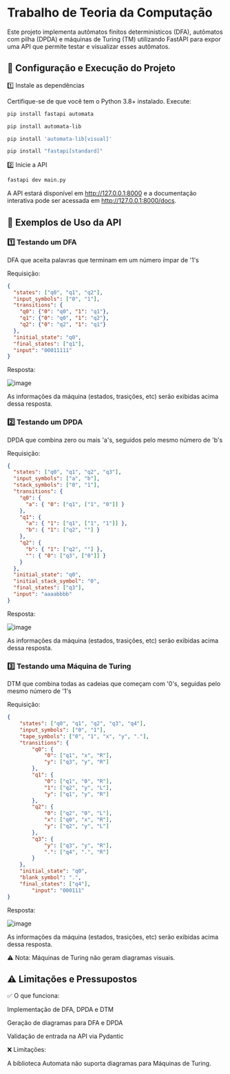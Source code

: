<h1>Trabalho de Teoria da Computação</h1>

Este projeto implementa autômatos finitos determinísticos (DFA), autômatos com pilha (DPDA) e máquinas de Turing (TM) utilizando FastAPI para expor uma API que permite testar e visualizar esses autômatos.

<h2>🚀 Configuração e Execução do Projeto</h2>

1️⃣ Instale as dependências

Certifique-se de que você tem o Python 3.8+ instalado. Execute:
```sh
pip install fastapi automata

pip install automata-lib

pip install 'automata-lib[visual]'

pip install "fastapi[standard]"
```

2️⃣ Inicie a API

```sh
fastapi dev main.py
```

A API estará disponível em http://127.0.0.1:8000 e a documentação interativa pode ser acessada em http://127.0.0.1:8000/docs.

<h2>📌 Exemplos de Uso da API</h2>

<h3>1️⃣ Testando um DFA</h3>

DFA que aceita palavras que terminam em um número ímpar de '1's

Requisição:
```json
{
  "states": ["q0", "q1", "q2"],
  "input_symbols": ["0", "1"],
  "transitions": {
    "q0": {"0": "q0", "1": "q1"},
    "q1": {"0": "q0", "1": "q2"},
    "q2": {"0": "q2", "1": "q1"}
  },
  "initial_state": "q0",
  "final_states": ["q1"],
  "input": "00011111"
}
```

Resposta:

![image](https://github.com/user-attachments/assets/2e0924f4-4336-4b1c-921a-c82e4f269d81)

As informações da máquina (estados, trasições, etc) serão exibidas acima dessa resposta.


<h3>2️⃣ Testando um DPDA</h3>

DPDA que combina zero ou mais 'a's, seguidos pelo mesmo número de 'b's

Requisição:
```json
{
  "states": ["q0", "q1", "q2", "q3"],
  "input_symbols": ["a", "b"],
  "stack_symbols": ["0", "1"],
  "transitions": {
    "q0": {
      "a": { "0": ["q1", ["1", "0"]] }
    },
    "q1": {
      "a": { "1": ["q1", ["1", "1"]] },
      "b": { "1": ["q2", ""] }
    },
    "q2": {
      "b": { "1": ["q2", ""] },
      "": { "0": ["q3", ["0"]] }
    }
  },
  "initial_state": "q0",
  "initial_stack_symbol": "0",
  "final_states": ["q3"],
  "input": "aaaabbbb"
}
```

Resposta:

![image](https://github.com/user-attachments/assets/c0e3829d-a368-484d-9a04-9a4eea984672)

As informações da máquina (estados, trasições, etc) serão exibidas acima dessa resposta.


<h3>3️⃣ Testando uma Máquina de Turing</h3>

DTM que combina todas as cadeias que começam com '0's, seguidas pelo mesmo número de '1's

Requisição:
```json
{
    "states": ["q0", "q1", "q2", "q3", "q4"],
    "input_symbols": ["0", "1"],
    "tape_symbols": ["0", "1", "x", "y", "."],
    "transitions": {
        "q0": {
            "0": ["q1", "x", "R"],
            "y": ["q3", "y", "R"]
        },
        "q1": {
            "0": ["q1", "0", "R"],
            "1": ["q2", "y", "L"],
            "y": ["q1", "y", "R"]
        },
        "q2": {
            "0": ["q2", "0", "L"],
            "x": ["q0", "x", "R"],
            "y": ["q2", "y", "L"]
        },
        "q3": {
            "y": ["q3", "y", "R"],
            ".": ["q4", ".", "R"]
        }
    },
    "initial_state": "q0",
    "blank_symbol": ".",
    "final_states": ["q4"],
		"input": "000111"
}
```

Resposta:

![image](https://github.com/user-attachments/assets/dca6f842-6c66-4ee1-ad0e-f2c2fb093221)

As informações da máquina (estados, trasições, etc) serão exibidas acima dessa resposta.

⚠️ Nota: Máquinas de Turing não geram diagramas visuais.

<h2>⚠️ Limitações e Pressupostos</h2>

✅ O que funciona:

Implementação de DFA, DPDA e DTM

Geração de diagramas para DFA e DPDA

Validação de entrada na API via Pydantic

❌ Limitações:

A biblioteca Automata não suporta diagramas para Máquinas de Turing.
